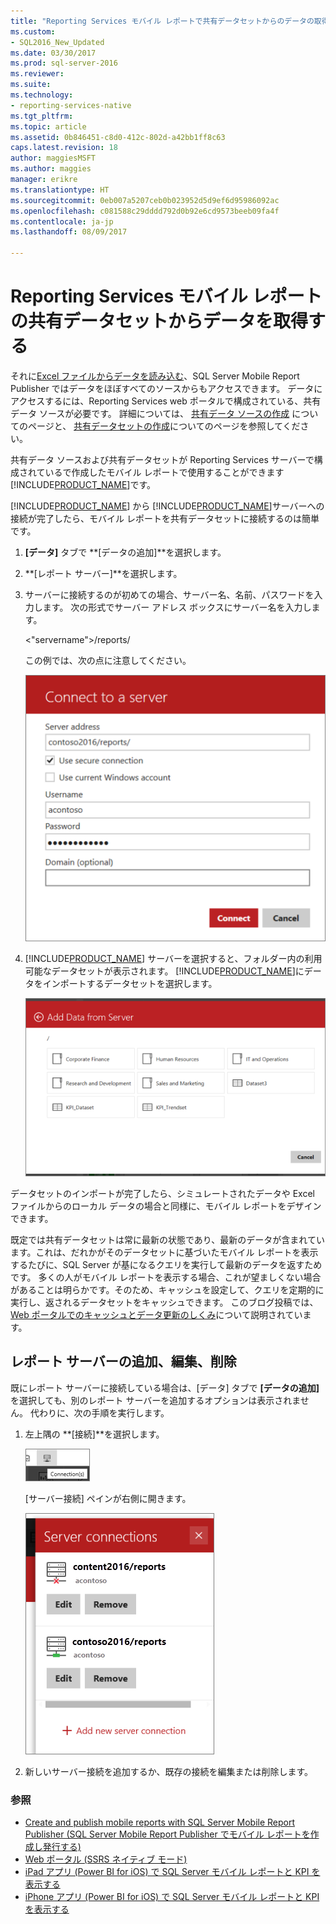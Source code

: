 ```yaml
---
title: "Reporting Services モバイル レポートで共有データセットからのデータの取得 |Microsoft ドキュメント"
ms.custom:
- SQL2016_New_Updated
ms.date: 03/30/2017
ms.prod: sql-server-2016
ms.reviewer: 
ms.suite: 
ms.technology:
- reporting-services-native
ms.tgt_pltfrm: 
ms.topic: article
ms.assetid: 0b846451-c8d0-412c-802d-a42bb1ff8c63
caps.latest.revision: 18
author: maggiesMSFT
ms.author: maggies
manager: erikre
ms.translationtype: HT
ms.sourcegitcommit: 0eb007a5207ceb0b023952d5d9ef6d95986092ac
ms.openlocfilehash: c081588c29dddd792d0b92e6cd9573beeb09fa4f
ms.contentlocale: ja-jp
ms.lasthandoff: 08/09/2017

---
```

# <a name="get-data-from-shared-datasets-in-reporting-services-mobile-reports"></a>Reporting Services モバイル レポートの共有データセットからデータを取得する
それに[Excel ファイルからデータを読み込む](../../reporting-services/mobile-reports/prepare-excel-data-for-reporting-services-mobile-reports.md)、SQL Server Mobile Report Publisher ではデータをほぼすべてのソースからもアクセスできます。 データにアクセスするには、Reporting Services web ポータルで構成されている、共有データ ソースが必要です。 詳細については、 [共有データ ソースの作成](../../reporting-services/report-data/create-modify-and-delete-shared-data-sources-ssrs.md) についてのページと、 [共有データセットの作成](../../reporting-services/report-data/manage-shared-datasets.md)についてのページを参照してください。  
  
共有データ ソースおよび共有データセットが Reporting Services サーバーで構成されているで作成したモバイル レポートで使用することができます[!INCLUDE[PRODUCT_NAME](../../includes/ss-mobilereptpub-short.md)]です。   
  
[!INCLUDE[PRODUCT_NAME](../../includes/ssrsnoversion.md)] から [!INCLUDE[PRODUCT_NAME](../../includes/ss-mobilereptpub-short.md)]サーバーへの接続が完了したら、モバイル レポートを共有データセットに接続するのは簡単です。   
  
1. **[データ]** タブで **[データの追加]**を選択します。  
  
2. **[レポート サーバー]**を選択します。   
  
3.  サーバーに接続するのが初めての場合、サーバー名、名前、パスワードを入力します。 次の形式でサーバー アドレス ボックスにサーバー名を入力します。  
  
    \<"servername">/reports/  
  
    この例では、次の点に注意してください。  
       
    ![SSMRP_ConnectToServer](../../reporting-services/mobile-reports/media/ssmrp-connecttoserver.png)  
      
  
4. [!INCLUDE[PRODUCT_NAME](../../includes/ssrsnoversion.md)] サーバーを選択すると、フォルダー内の利用可能なデータセットが表示されます。 [!INCLUDE[PRODUCT_NAME](../../includes/ss-mobilereptpub-short.md)]にデータをインポートするデータセットを選択します。  
  
   ![SS_MRP_ServerData](../../reporting-services/mobile-reports/media/ss-mrp-serverdata.png)  
  
データセットのインポートが完了したら、シミュレートされたデータや Excel ファイルからのローカル データの場合と同様に、モバイル レポートをデザインできます。  
  
既定では共有データセットは常に最新の状態であり、最新のデータが含まれています。これは、だれかがそのデータセットに基づいたモバイル レポートを表示するたびに、SQL Server が基になるクエリを実行して最新のデータを返すためです。 多くの人がモバイル レポートを表示する場合、これが望ましくない場合があることは明らかです。そのため、キャッシュを設定して、クエリを定期的に実行し、返されるデータセットをキャッシュできます。 このブログ投稿では、 [Web ポータルでのキャッシュとデータ更新のしくみ](http://christopherfinlan.com/2016/02/10/so-refreshinghow-data-refresh-works-with-mobile-reports-and-kpis-in-reporting-services/)について説明されています。  
  
## <a name="add-edit-or-remove-a-report-server"></a>レポート サーバーの追加、編集、削除  
  
既にレポート サーバーに接続している場合は、[データ] タブで **[データの追加]** を選択しても、別のレポート サーバーを追加するオプションは表示されません。 代わりに、次の手順を実行します。  
  
1. 左上隅の **[接続]**を選択します。  
  
   ![SSMRP_AddConnectionIcon](../../reporting-services/mobile-reports/media/ssmrp-addconnectionicon.png)  
     
   [サーバー接続] ペインが右側に開きます。  
     
   ![SSMRP_ServerConnectnPane](../../reporting-services/mobile-reports/media/ssmrp-serverconnectnpane.png)  
     
2. 新しいサーバー接続を追加するか、既存の接続を編集または削除します。  
  
### <a name="see-also"></a>参照  
- [Create and publish mobile reports with SQL Server Mobile Report Publisher (SQL Server Mobile Report Publisher でモバイル レポートを作成し発行する)](../../reporting-services/mobile-reports/create-mobile-reports-with-sql-server-mobile-report-publisher.md)  
-  [Web ポータル (SSRS ネイティブ モード)](../../reporting-services/web-portal-ssrs-native-mode.md)  
-  [iPad アプリ (Power BI for iOS) で SQL Server モバイル レポートと KPI を表示する](https://pbiwebprod-docs.azurewebsites.net/en-us/documentation/powerbi-mobile-ipad-kpis-mobile-reports)  
-  [iPhone アプリ (Power BI for iOS) で SQL Server モバイル レポートと KPI を表示する](https://pbiwebprod-docs.azurewebsites.net/en-us/documentation/powerbi-mobile-iphone-kpis-mobile-reports)  
  
  
  
  


